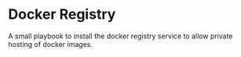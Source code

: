 # Docker Registry
A small playbook to install the docker registry service to allow private hosting of docker images.
